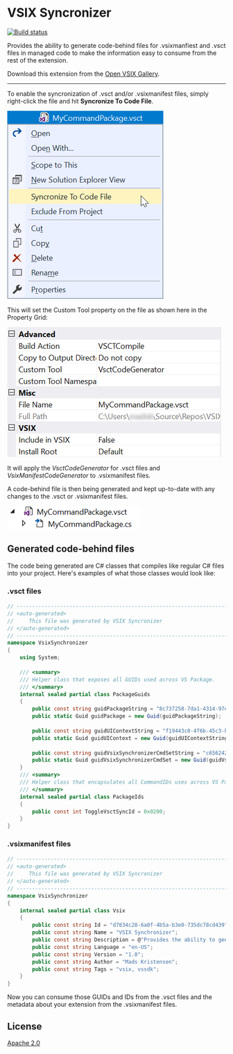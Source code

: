 # VSIX Syncronizer

[![Build status](https://ci.appveyor.com/api/projects/status/phmno0fpmcijlir3?svg=true)](https://ci.appveyor.com/project/madskristensen/vsixsynchronizer)

Provides the ability to generate code-behind files for .vsixmanfiest and .vsct files in managed code to make the information easy to consume from the rest of the extension.

Download this extension from the [Open VSIX Gallery](http://vsixgallery.com/extension/d7834c28-6a0f-4b5a-b3e0-735dc78cd439/).

---------------------------------------

To enable the syncronization of .vsct and/or .vsixmanifest files, simply right-click the file and hit **Syncronize To Code File**.

![Context menu](art/context-menu.png)

This will set the Custom Tool property on the file as shown here in the Property Grid:

![Property Grid](art/property-grid.png)

It will apply the *VsctCodeGenerator* for .vsct files and *VsixManifestCodeGenerator* to .vsixmanifest files.

A code-behind file is then being generated and kept up-to-date with any changes to the .vsct or .vsixmanifest files.

![Code Behind](art/code-behind.png)

## Generated code-behind files 
The code being generated are C# classes that compiles like regular C# files into your project. Here's examples of what those classes would look like:

### .vsct files


```c# 
// ------------------------------------------------------------------------------
// <auto-generated>
//     This file was generated by VSIX Syncronizer
// </auto-generated>
// ------------------------------------------------------------------------------
namespace VsixSynchronizer
{
    using System;
    
    /// <summary>
    /// Helper class that exposes all GUIDs used across VS Package.
    /// </summary>
    internal sealed partial class PackageGuids
    {
        public const string guidPackageString = "8c737258-7da1-4314-97e9-cb61f7cf8d22";
        public static Guid guidPackage = new Guid(guidPackageString);

        public const string guidUIContextString = "f19443c0-4f6b-45c3-bea5-80c1f8a538dd";
        public static Guid guidUIContext = new Guid(guidUIContextString);

        public const string guidVsixSynchronizerCmdSetString = "c6562423-a610-432a-8efa-ca46df10ddd6";
        public static Guid guidVsixSynchronizerCmdSet = new Guid(guidVsixSynchronizerCmdSetString);
    }
    /// <summary>
    /// Helper class that encapsulates all CommandIDs uses across VS Package.
    /// </summary>
    internal sealed partial class PackageIds
    {
        public const int ToggleVsctSyncId = 0x0200;
    }
}
```

### .vsixmanifest files

```c#
// ------------------------------------------------------------------------------
// <auto-generated>
//     This file was generated by VSIX Syncronizer
// </auto-generated>
// ------------------------------------------------------------------------------
namespace VsixSynchronizer
{
    internal sealed partial class Vsix
    {
        public const string Id = "d7834c28-6a0f-4b5a-b3e0-735dc78cd439";
        public const string Name = "VSIX Synchronizer";
        public const string Description = @"Provides the ability to generate code-behind files for .vsixmanfiest and .vsct files in managed code to make the information easy to consume from the rest of the extension.";
        public const string Language = "en-US";
        public const string Version = "1.0";
        public const string Author = "Mads Kristensen";
        public const string Tags = "vsix, vssdk";
    }
}
```

Now you can consume those GUIDs and IDs from the .vsct files and the metadata about your extension from the .vsixmanifest files.

## License
[Apache 2.0](LICENSE)

